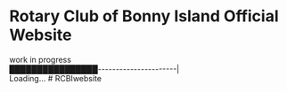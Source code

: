 # Rotary Club of Bonny Island Official Website








work in progress<br>
 ████████████████----------------------| <br>
Loading...
#   R C B I w e b s i t e 
 
 
